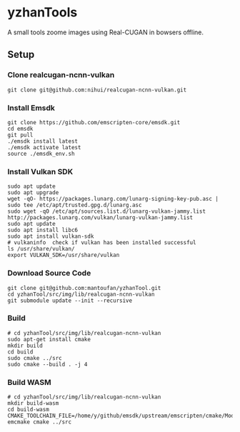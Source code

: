 # yzhanTools
A small tools zoome images using Real-CUGAN in bowsers offline.
## Setup
### Clone realcugan-ncnn-vulkan
```shell
git clone git@github.com:nihui/realcugan-ncnn-vulkan.git
```
### Install Emsdk
```shell
git clone https://github.com/emscripten-core/emsdk.git
cd emsdk
git pull
./emsdk install latest
./emsdk activate latest
source ./emsdk_env.sh
```
### Install Vulkan SDK
```shell
sudo apt update
sudo apt upgrade
wget -qO- https://packages.lunarg.com/lunarg-signing-key-pub.asc | sudo tee /etc/apt/trusted.gpg.d/lunarg.asc
sudo wget -qO /etc/apt/sources.list.d/lunarg-vulkan-jammy.list http://packages.lunarg.com/vulkan/lunarg-vulkan-jammy.list
sudo apt update
sudo apt install libc6
sudo apt install vulkan-sdk
# vulkaninfo  check if vulkan has been installed successful 
ls /usr/share/vulkan/
export VULKAN_SDK=/usr/share/vulkan
```
### Download Source Code
```shell
git clone git@github.com:mantoufan/yzhanTool.git
cd yzhanTool/src/img/lib/realcugan-ncnn-vulkan
git submodule update --init --recursive
```
### Build
```shell
# cd yzhanTool/src/img/lib/realcugan-ncnn-vulkan
sudo apt-get install cmake
mkdir build
cd build
sudo cmake ../src
sudo cmake --build . -j 4
```
### Build WASM
```shell
# cd yzhanTool/src/img/lib/realcugan-ncnn-vulkan
mkdir build-wasm
cd build-wasm
CMAKE_TOOLCHAIN_FILE=/home/y/github/emsdk/upstream/emscripten/cmake/Modules/Platform/Emscripten.cmake
emcmake cmake ../src
```